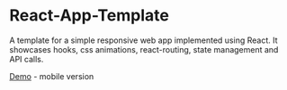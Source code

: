 # React-App-Template

A template for a simple responsive web app implemented using React. It showcases hooks, css animations, react-routing, state management and API calls.

<a href="https://mrskeleker.github.io/React-App-Template/" target="_blank">Demo</a> - mobile version
